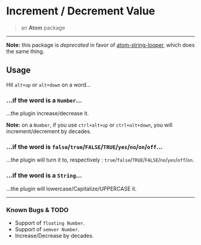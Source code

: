 # Increment / Decrement Value

> an **Atom** package

* * *

**Note:** this package is *deprecated* in favor of [atom-string-looper](https://atom.io/packages/string-looper), which does the same thing.

## Usage

Hit `alt+up` or `alt+down` on a word...

### ...if the word is a `Number`...

...the plugin increase/decrease it.

**Note:** on a `Number`, if you use `ctrl+alt+up` or `ctrl+alt+down`, you will increment/decrement by decades.

### ...if the word is `false`/`true`/`FALSE`/`TRUE`/`yes`/`no`/`on`/`off`...

...the plugin will turn it to, respectively : `true`/`false`/`TRUE`/`FALSE`/`no`/`yes`/`off`/`on`.

### ...if the word is a `String`...

...the plugin will lowercase/Capitalize/UPPERCASE it.

* * *

### Known Bugs & TODO

* Support of `floating Number`.
* Support of `semver Number`.
* Increase/Decrease by decades.
